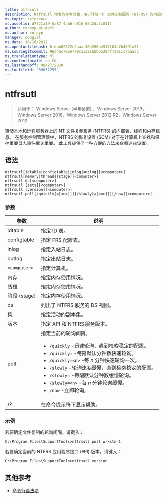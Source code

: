```yaml
---
title: ntfrsutl
description: Ntfrsutl 命令的参考文章，用于转储 NT 文件复制服务 (NTFRS) 的内部表、线程和内存信息。
ms.topic: reference
ms.assetid: d7721a19-5a87-4ab6-b816-65d2da2c811f
author: coreyp-at-msft
ms.author: coreyp
manager: dongill
ms.date: 10/16/2017
ms.openlocfilehash: 6fdbb82322e2aaa130d396b4917f01e7b4391a31
ms.sourcegitcommit: 96d46c702e7a9c3a321bbbb5284f73911c7baa3c
ms.translationtype: MT
ms.contentlocale: zh-CN
ms.lasthandoff: 08/27/2020
ms.locfileid: "89037255"
---
```

# <a name="ntfrsutl"></a>ntfrsutl

> 适用于： Windows Server (半年通道) ，Windows Server 2019，Windows Server 2016，Windows Server 2012 R2，Windows Server 2012

转储本地和远程服务器上的 NT 文件复制服务 (NTFRS) 的内部表、线程和内存信息。 在服务控制管理器中，NTFRS 的恢复设置 (SCM) 对于在计算机上查找和保存重要日志事件至关重要。 此工具提供了一种方便的方法来查看这些设置。

## <a name="syntax"></a>语法

```
ntfrsutl[idtable|configtable|inlog|outlog][<computer>]
ntfrsutl[memory|threads|stage][<computer>]
ntfrsutl ds[<computer>]
ntfrsutl [sets][<computer>]
ntfrsutl [version][<computer>]
ntfrsutl poll[/quickly[=[<n>]]][/slowly[=[<n>]]][/now][<computer>]
```

### <a name="parameters"></a>参数

| 参数 | 说明 |
| --------- | ----------- |
| idtable | 指定 ID 表。 |
| configtable | 指定 FRS 配置表。 |
| inlog | 指定入站日志。 |
| outlog | 指定出站日志。 |
| `<computer>` | 指定计算机。 |
| 内存 | 指定内存使用情况。 |
| 线程 | 指定内存使用情况。 |
| 阶段 (stage) | 指定内存使用情况。 |
| ds | 列出了 NTFRS 服务的 DS 视图。 |
| 集 | 指定活动的副本集。 |
| 版本 | 指定 API 和 NTFRS 服务版本。 |
| poll | 指定当前的轮询间隔。<ul><li>`/quickly` -迅速轮询，直到检索稳定的配置。</li><li>`/quickly=` -每隔默认分钟数快速轮询。</li><li>`/quickly=<n>` -每 *n* 分钟快速轮询一次。</li><li>`/slowly` -轮询速度缓慢，直到检索稳定的配置。</li><li>`/slowly=` -每隔默认分钟数缓慢轮询。</li><li>`/slowly=<n>` -每 *n* 分钟轮询缓慢。</li><li>`/now` -立即轮询。</li></ul>|
| /? | 在命令提示符下显示帮助。 |

### <a name="examples"></a>示例

若要确定文件复制的轮询间隔，请键入：

```
C:\Program Files\SupportTools>ntfrsutl poll wrkstn-1
```

若要确定当前的 NTFRS 应用程序接口 (API) 版本，请键入：

```
C:\Program Files\SupportTools>ntfrsutl version
```

## <a name="additional-references"></a>其他参考

- [命令行语法项](command-line-syntax-key.md)

